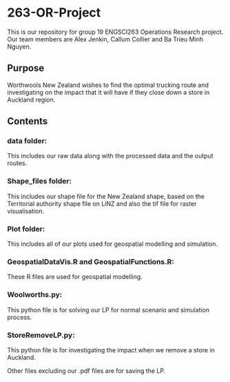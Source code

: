 # 263-OR-Project
This is our repository for group 19 ENGSCI263 Operations Research project. Our team members are Alex Jenkin, Callum Collier and Ba Trieu Minh Nguyen.  

## Purpose  
Worthwools New Zealand wishes to find the optimal trucking route and investigating on the impact that it will have if they close down a store in Auckland region.  

## Contents  
### data folder:  
This includes our raw data along with the processed data and the output routes.  
### Shape_files folder:  
This includes our shape file for the New Zealand shape, based on the Territorial authority shape file on LiNZ and also the tif file for raster visualisation.  
### Plot folder:  
This includes all of our plots used for geospatial modelling and simulation.  
### GeospatialDataVis.R and GeospatialFunctions.R:  
These R files are used for geospatial modelling.  
### Woolworths.py:  
This python file is for solving our LP for normal scenario and simulation process.  
### StoreRemoveLP.py:  
This python file is for investigating the impact when we remove a store in Auckland.  
  
Other files excluding our .pdf files are for saving the LP.